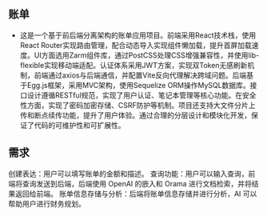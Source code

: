 ## 账单
- 这是一个基于前后端分离架构的账单应用项目。前端采用React技术栈，使用React Router实现路由管理，配合动态导入实现组件懒加载，提升首屏加载速度。UI方面选用Zarm组件库，通过PostCSS处理CSS增强兼容性，并使用lib-flexible实现移动端适配。认证体系采用JWT方案，实现双Token无感刷新机制，前端通过axios与后端通信，并配置Vite反向代理解决跨域问题。后端基于Egg.js框架，采用MVC架构，使用Sequelize ORM操作MySQL数据库。接口设计遵循RESTful规范，实现了用户认证、笔记本管理等核心功能。在安全性方面，实现了密码加密存储、CSRF防护等机制。项目还支持大文件分片上传和断点续传功能，提升了用户体验。通过合理的分层设计和模块化开发，保证了代码的可维护性和可扩展性。

## 需求
创建表达：用户可以填写账单的金额和描述。
查询功能：用户可以输入查询，前端将查询发送到后端，后端使用 OpenAI 的嵌入和 Orama 进行文档检索，并将结果返回给前端。
账单信息存储与分析：后端将账单信息存储并进行分析，AI 可以帮助用户进行财务规划。